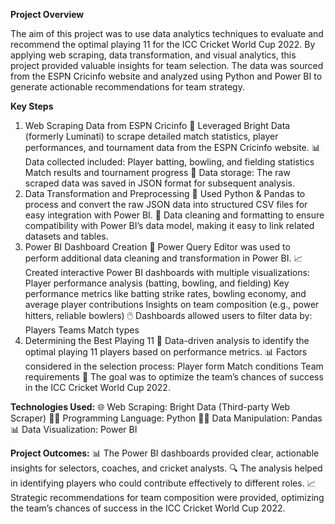 **Project Overview**

The aim of this project was to use data analytics techniques to evaluate and recommend the optimal playing 11 for the ICC Cricket World Cup 2022. By applying web scraping, data transformation, and visual analytics, this project provided valuable insights for team selection. The data was sourced from the ESPN Cricinfo website and analyzed using Python and Power BI to generate actionable recommendations for team strategy.

**Key Steps**
1. Web Scraping Data from ESPN Cricinfo
🚀 Leveraged Bright Data (formerly Luminati) to scrape detailed match statistics, player performances, and tournament data from the ESPN Cricinfo website.
📊 Data collected included:
Player batting, bowling, and fielding statistics
Match results and tournament progress
💾 Data storage: The raw scraped data was saved in JSON format for subsequent analysis.
2. Data Transformation and Preprocessing
🧹 Used Python & Pandas to process and convert the raw JSON data into structured CSV files for easy integration with Power BI.
🔄 Data cleaning and formatting to ensure compatibility with Power BI’s data model, making it easy to link related datasets and tables.
3. Power BI Dashboard Creation
🎨 Power Query Editor was used to perform additional data cleaning and transformation in Power BI.
📈 Created interactive Power BI dashboards with multiple visualizations:
Player performance analysis (batting, bowling, and fielding)
Key performance metrics like batting strike rates, bowling economy, and average player contributions
Insights on team composition (e.g., power hitters, reliable bowlers)
🖱️ Dashboards allowed users to filter data by:
Players
Teams
Match types
4. Determining the Best Playing 11
🧠 Data-driven analysis to identify the optimal playing 11 players based on performance metrics.
📊 Factors considered in the selection process:
Player form
Match conditions
Team requirements
🎯 The goal was to optimize the team’s chances of success in the ICC Cricket World Cup 2022.

**Technologies Used:**
🌐 Web Scraping: Bright Data (Third-party Web Scraper)
🧑‍💻 Programming Language: Python
🧑‍🔬 Data Manipulation: Pandas
📊 Data Visualization: Power BI

**Project Outcomes:**
📊 The Power BI dashboards provided clear, actionable insights for selectors, coaches, and cricket analysts.
🔍 The analysis helped in identifying players who could contribute effectively to different roles.
📈 Strategic recommendations for team composition were provided, optimizing the team’s chances of success in the ICC Cricket World Cup 2022.
